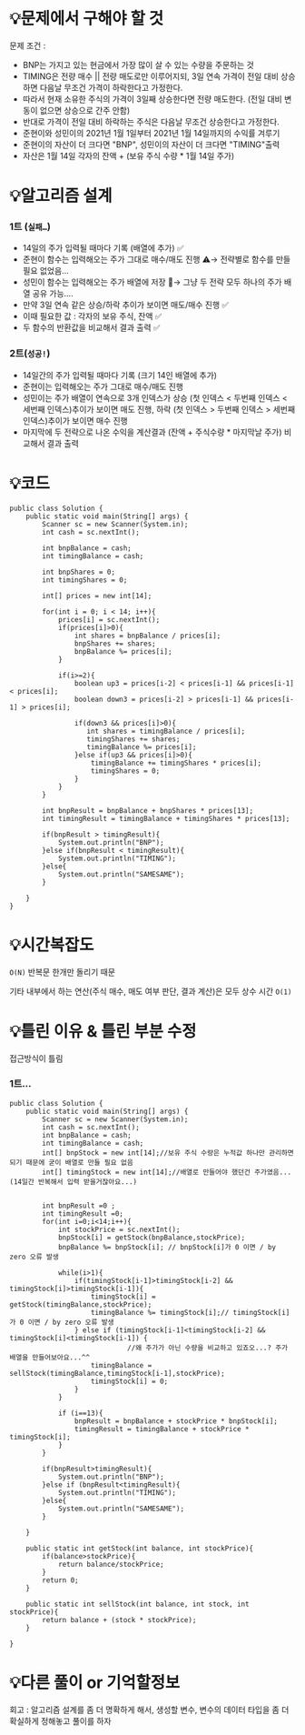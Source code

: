 # 💡**문제에서 구해야 할 것**

문제 조건 :
- BNP는 가지고 있는 현금에서 가장 많이 살 수 있는 수량을 주문하는 것
- TIMING은 전량 매수 || 전량 매도로만 이루어지되, 3일 연속 가격이 전일 대비 상승하면 다음날 무조건 가격이 하락한다고 가정한다.
- 따라서 현재 소유한 주식의 가격이 3일째 상승한다면 전량 매도한다. (전일 대비 변동이 없으면 상승으로 간주 안함)
- 반대로 가격이 전일 대비 하락하는 주식은 다음날 무조건 상승한다고 가정한다.
- 준현이와 성민이의 2021년 1월 1일부터 2021년 1월 14일까지의 수익률 겨루기
- 준현이의 자산이 더 크다면 "BNP", 성민이의 자산이 더 크다면 "TIMING"출력
- 자산은 1월 14일 각자의 잔액 + (보유 주식 수량 * 1월 14일 주가)

# 💡**알고리즘 설계**

### 1트 (`실패…`)

- 14일의 주가 입력될 때마다 기록 (배열에 추가) ✅
- 준현이 함수는 입력해오는 주가 그대로 매수/매도 진행 ⚠️→ 전략별로 함수를 만들 필요 없었음…
- 성민이 함수는 입력해오는 주가 배열에 저장 🔼→ 그냥 두 전략 모두 하나의 주가 배열 공유 가능….
- 만약 3일 연속 같은 상승/하락 추이가 보이면 매도/매수 진행 ✅
- 이때 필요한 값 : 각자의 보유 주식, 잔액 ✅
- 두 함수의 반환값을 비교해서 결과 출력 ✅

### 2트(`성공!`)

- 14일간의 주가 입력될 때마다 기록 (크기 14인 배열에 추가)
- 준현이는 입력해오는 주가 그대로 매수/매도 진행
- 성민이는 주가 배열이 연속으로 3개 인덱스가 상승 (첫 인덱스 < 두번째 인덱스 < 세번째 인덱스)추이가 보이면 매도 진행, 하락 (첫 인덱스 > 두번째 인덱스 > 세번째 인덱스)추이가 보이면 매수 진행
- 마지막에 두 전략으로 나온 수익을 계산결과 (잔액 + 주식수량 * 마지막날 주가) 비교해서 결과 출력

# 💡코드

```
public class Solution {
    public static void main(String[] args) {
        Scanner sc = new Scanner(System.in);
        int cash = sc.nextInt();

        int bnpBalance = cash;
        int timingBalance = cash;

        int bnpShares = 0;
        int timingShares = 0;

        int[] prices = new int[14];

        for(int i = 0; i < 14; i++){
            prices[i] = sc.nextInt();
            if(prices[i]>0){
                int shares = bnpBalance / prices[i];
                bnpShares += shares;
                bnpBalance %= prices[i];
            }

            if(i>=2){
                boolean up3 = prices[i-2] < prices[i-1] && prices[i-1] < prices[i];
                boolean down3 = prices[i-2] > prices[i-1] && prices[i-1] > prices[i];

                if(down3 && prices[i]>0){
                   int shares = timingBalance / prices[i];
                   timingShares += shares;
                   timingBalance %= prices[i];
                }else if(up3 && prices[i]>0){
                    timingBalance += timingShares * prices[i];
                    timingShares = 0;
                }
            }
        }

        int bnpResult = bnpBalance + bnpShares * prices[13];
        int timingResult = timingBalance + timingShares * prices[13];

        if(bnpResult > timingResult){
            System.out.println("BNP");
        }else if(bnpResult < timingResult){
            System.out.println("TIMING");
        }else{
            System.out.println("SAMESAME");
        }

    }
}
```

# 💡시간복잡도

`O(N)` 반복문 한개만 돌리기 때문

기타 내부에서 하는 연산(주식 매수, 매도 여부 판단, 결과 계산)은 모두 상수 시간 `O(1)`

# 💡틀린 이유 & 틀린 부분 수정

접근방식이 틀림

### 1트…

```
public class Solution {
    public static void main(String[] args) {
        Scanner sc = new Scanner(System.in);
        int cash = sc.nextInt();
        int bnpBalance = cash;
        int timingBalance = cash;
        int[] bnpStock = new int[14];//보유 주식 수량은 누적값 하나만 관리하면 되기 때문에 굳이 배열로 만들 필요 없음
        int[] timingStock = new int[14];//배열로 만들어야 했던건 주가였음...(14일간 반복해서 입력 받을거잖아요...)
        

        int bnpResult =0 ;
        int timingResult =0;
        for(int i=0;i<14;i++){
            int stockPrice = sc.nextInt();
            bnpStock[i] = getStock(bnpBalance,stockPrice);
            bnpBalance %= bnpStock[i]; // bnpStock[i]가 0 이면 / by zero 오류 발생

            while(i>1){
                if(timingStock[i-1]>timingStock[i-2] && timingStock[i]>timingStock[i-1]){
                    timingStock[i] = getStock(timingBalance,stockPrice);
                    timingBalance %= timingStock[i];// timingStock[i]가 0 이면 / by zero 오류 발생
                } else if (timingStock[i-1]<timingStock[i-2] && timingStock[i]<timingStock[i-1]) {
	                         //왜 주가가 아닌 수량을 비교하고 있죠오...? 주가 배열을 만들어보아요...^^
                    timingBalance = sellStock(timingBalance,timingStock[i-1],stockPrice);
                    timingStock[i] = 0;
                }
            }

            if (i==13){
                bnpResult = bnpBalance + stockPrice * bnpStock[i];
                timingResult = timingBalance + stockPrice * timingStock[i];
            }
        }

        if(bnpResult>timingResult){
            System.out.println("BNP");
        }else if (bnpResult<timingResult){
            System.out.println("TIMING");
        }else{
            System.out.println("SAMESAME");
        }

    }

    public static int getStock(int balance, int stockPrice){
        if(balance>stockPrice){
            return balance/stockPrice;
        }
        return 0;
    }

    public static int sellStock(int balance, int stock, int stockPrice){
        return balance + (stock * stockPrice);
    }

}
```

# 💡다른 풀이 or 기억할정보

회고 : 알고리즘 설계를 좀 더 명확하게 해서, 생성할 변수, 변수의 데이터 타입을 좀 더 확실하게 정해놓고 풀이를 하자